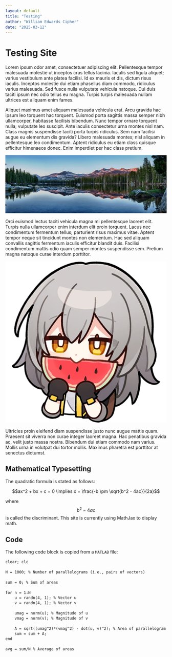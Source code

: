 ```yaml
---
layout: default
title: "Testing"
author: "William Edwards Cipher"
date: "2025-03-12"
---
```


# Testing Site

Lorem ipsum odor amet, consectetuer adipiscing elit. Pellentesque tempor malesuada molestie ut inceptos cras tellus lacinia. Iaculis sed ligula aliquet; varius vestibulum ante platea facilisi. Id ex mauris et dis, dictum risus iaculis. Inceptos molestie dui etiam phasellus diam commodo, ridiculus varius malesuada. Sed fusce nulla vulputate vehicula natoque. Dui duis taciti ipsum nec odio tellus eu magna. Turpis turpis malesuada nullam ultrices est aliquam enim fames.

Aliquet maximus amet aliquam malesuada vehicula erat. Arcu gravida hac ipsum leo torquent hac torquent. Euismod porta sagittis massa semper nibh ullamcorper, habitasse facilisis bibendum. Nunc tempor ornare torquent nulla; vulputate leo suscipit. Ante iaculis consectetur urna montes nisl nam. Class magnis suspendisse taciti porta turpis ridiculus. Sem nam facilisi augue eu elementum dis gravida? Libero malesuada montes; nisl aliquam in pellentesque leo condimentum. Aptent ridiculus eu etiam class quisque efficitur himenaeos donec. Enim imperdiet per hac class pretium.

![A very wide image.](./Sierra_HDR_Panorama_DFX8048_2280x819_Q40_wm_mini.jpg "Landscape")

Orci euismod lectus taciti vehicula magna mi pellentesque laoreet elit. Turpis nulla ullamcorper enim interdum elit proin torquent. Lacus nec condimentum fermentum tellus; parturient risus maximus vitae. Aptent tempor neque sit tincidunt montes non elementum. Hac sed aliquam convallis sagittis fermentum iaculis efficitur blandit duis. Facilisi condimentum mattis odio quam semper montes suspendisse sem. Pretium magna natoque curae interdum porttitor.

![Stelle nomming a watermelon.](./Sticker_PPG_03_Stelle_01.png "Stelle_Nom")

Ultricies proin eleifend diam suspendisse justo nunc augue mattis quam. Praesent sit viverra non curae integer laoreet magna. Hac penatibus gravida ac, velit justo massa nostra. Bibendum dui etiam commodo nam varius. Mollis urna in volutpat dui tortor mollis. Maximus pharetra est porttitor at senectus dictumst.

## Mathematical Typesetting

The quadratic formula is stated as follows:

$$ax^2 + bx + c = 0 \implies x = \frac{-b \pm \sqrt{b^2 - 4ac}}{2a}$$

where $$b^2 - 4ac$$ is called the discriminant. This site is currently using MathJax to display math.

## Code

The following code block is copied from a `MATLAB` file:

```
clear; clc

N = 1000; % Number of parallelograms (i.e., pairs of vectors)

sum = 0; % Sum of areas

for n = 1:N
    u = randn(4, 1); % Vector u
    v = randn(4, 1); % Vector v

    umag = norm(u); % Magnitude of u
    vmag = norm(v); % Magnitude of v

    A = sqrt((umag^2)*(vmag^2) - dot(u, v)^2); % Area of parallelogram
    sum = sum + A;
end

avg = sum/N % Average of areas
```